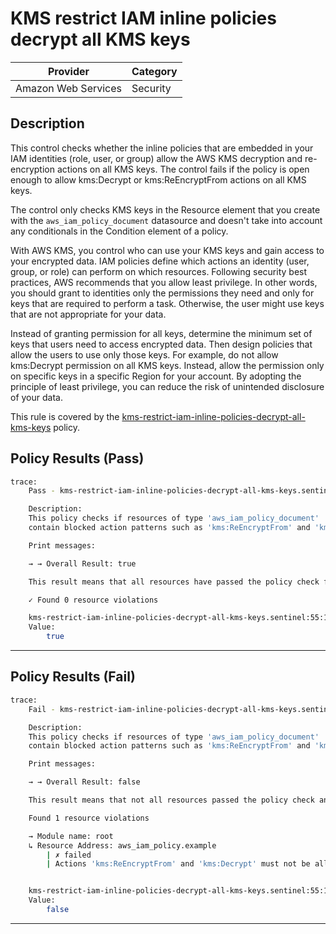 # KMS restrict IAM inline policies decrypt all KMS keys

| Provider            | Category |
|---------------------|----------|
| Amazon Web Services | Security |

## Description

This control checks whether the inline policies that are embedded in your IAM identities (role, user, or group) allow the AWS KMS decryption and re-encryption actions on all KMS keys. The control fails if the policy is open enough to allow kms:Decrypt or kms:ReEncryptFrom actions on all KMS keys.

The control only checks KMS keys in the Resource element that you create with the `aws_iam_policy_document` datasource and doesn't take into account any conditionals in the Condition element of a policy.

With AWS KMS, you control who can use your KMS keys and gain access to your encrypted data. IAM policies define which actions an identity (user, group, or role) can perform on which resources. Following security best practices, AWS recommends that you allow least privilege. In other words, you should grant to identities only the permissions they need and only for keys that are required to perform a task. Otherwise, the user might use keys that are not appropriate for your data.

Instead of granting permission for all keys, determine the minimum set of keys that users need to access encrypted data. Then design policies that allow the users to use only those keys. For example, do not allow kms:Decrypt permission on all KMS keys. Instead, allow the permission only on specific keys in a specific Region for your account. By adopting the principle of least privilege, you can reduce the risk of unintended disclosure of your data.

This rule is covered by the [kms-restrict-iam-inline-policies-decrypt-all-kms-keys](https://github.com/hashicorp/policy-library-FSBP-Policy-Set-for-AWS-Terraform/blob/main/policies/kms/kms-restrict-iam-inline-policies-decrypt-all-kms-keys.sentinel) policy.

## Policy Results (Pass)
```bash
trace:
    Pass - kms-restrict-iam-inline-policies-decrypt-all-kms-keys.sentinel

    Description:
    This policy checks if resources of type 'aws_iam_policy_document'
    contain blocked action patterns such as 'kms:ReEncryptFrom' and 'kms:Decrypt'

    Print messages:

    → → Overall Result: true

    This result means that all resources have passed the policy check for the policy kms-restrict-iam-inline-policies-decrypt-all-kms-keys.

    ✓ Found 0 resource violations

    kms-restrict-iam-inline-policies-decrypt-all-kms-keys.sentinel:55:1 - Rule "main"
    Value:
        true
```

---

## Policy Results (Fail)
```bash
trace:
    Fail - kms-restrict-iam-inline-policies-decrypt-all-kms-keys.sentinel

    Description:
    This policy checks if resources of type 'aws_iam_policy_document'
    contain blocked action patterns such as 'kms:ReEncryptFrom' and 'kms:Decrypt'

    Print messages:

    → → Overall Result: false

    This result means that not all resources passed the policy check and the protected behavior is not allowed for the policy kms-restrict-iam-inline-policies-decrypt-all-kms-keys.

    Found 1 resource violations

    → Module name: root
    ↳ Resource Address: aws_iam_policy.example
        | ✗ failed
        | Actions 'kms:ReEncryptFrom' and 'kms:Decrypt' must not be allowed on all 'KMS keys'. Refer to https://docs.aws.amazon.com/securityhub/latest/userguide/kms-controls.html#kms-2 for more details.


    kms-restrict-iam-inline-policies-decrypt-all-kms-keys.sentinel:55:1 - Rule "main"
    Value:
        false
```

---